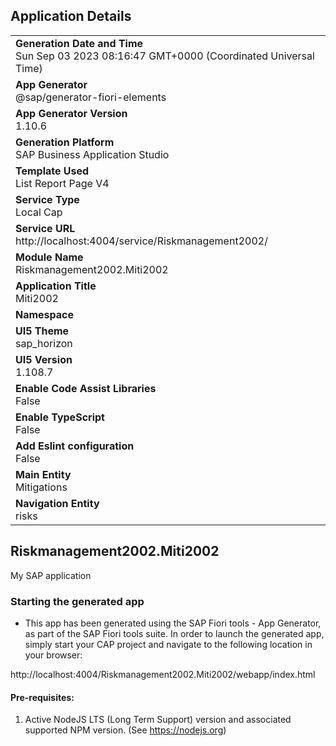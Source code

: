 ## Application Details
|               |
| ------------- |
|**Generation Date and Time**<br>Sun Sep 03 2023 08:16:47 GMT+0000 (Coordinated Universal Time)|
|**App Generator**<br>@sap/generator-fiori-elements|
|**App Generator Version**<br>1.10.6|
|**Generation Platform**<br>SAP Business Application Studio|
|**Template Used**<br>List Report Page V4|
|**Service Type**<br>Local Cap|
|**Service URL**<br>http://localhost:4004/service/Riskmanagement2002/
|**Module Name**<br>Riskmanagement2002.Miti2002|
|**Application Title**<br>Miti2002|
|**Namespace**<br>|
|**UI5 Theme**<br>sap_horizon|
|**UI5 Version**<br>1.108.7|
|**Enable Code Assist Libraries**<br>False|
|**Enable TypeScript**<br>False|
|**Add Eslint configuration**<br>False|
|**Main Entity**<br>Mitigations|
|**Navigation Entity**<br>risks|

## Riskmanagement2002.Miti2002

My SAP application

### Starting the generated app

-   This app has been generated using the SAP Fiori tools - App Generator, as part of the SAP Fiori tools suite.  In order to launch the generated app, simply start your CAP project and navigate to the following location in your browser:

http://localhost:4004/Riskmanagement2002.Miti2002/webapp/index.html

#### Pre-requisites:

1. Active NodeJS LTS (Long Term Support) version and associated supported NPM version.  (See https://nodejs.org)


